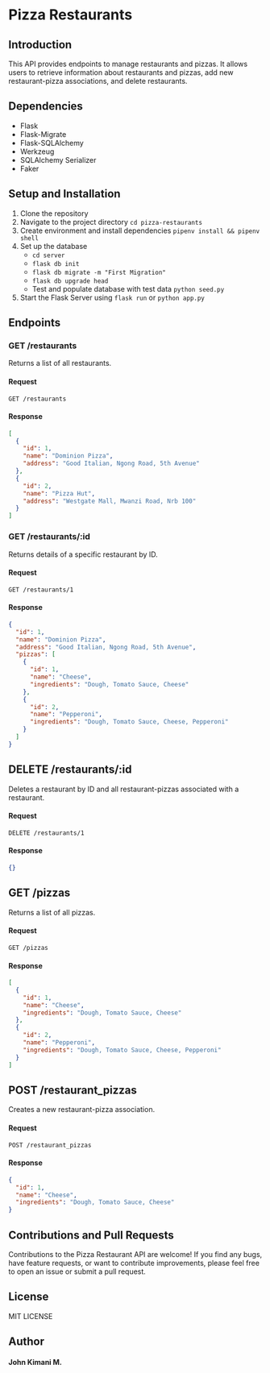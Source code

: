 # Pizza Restaurants
## Introduction
This API provides endpoints to manage restaurants and pizzas. It allows users to retrieve information about restaurants and pizzas, add new restaurant-pizza associations, and delete restaurants.
## Dependencies
- Flask
- Flask-Migrate
- Flask-SQLAlchemy
- Werkzeug
- SQLAlchemy Serializer
- Faker
## Setup and Installation
1. Clone the repository
2. Navigate to the project directory `cd pizza-restaurants`
3. Create environment and install dependencies `pipenv install && pipenv shell`
4. Set up the database
    - `cd server`
    - `flask db init`
    - `flask db migrate -m "First Migration"`
    - `flask db upgrade head`
    - Test and populate database with test data `python seed.py`
5. Start the Flask Server using `flask run` or `python app.py`
## Endpoints
### GET /restaurants
Returns a list of all restaurants.
#### Request
`GET /restaurants`
#### Response
```json
[
  {
    "id": 1,
    "name": "Dominion Pizza",
    "address": "Good Italian, Ngong Road, 5th Avenue"
  },
  {
    "id": 2,
    "name": "Pizza Hut",
    "address": "Westgate Mall, Mwanzi Road, Nrb 100"
  }
]
```
### GET /restaurants/:id
Returns details of a specific restaurant by ID.
#### Request
`GET /restaurants/1`
#### Response
```json
{
  "id": 1,
  "name": "Dominion Pizza",
  "address": "Good Italian, Ngong Road, 5th Avenue",
  "pizzas": [
    {
      "id": 1,
      "name": "Cheese",
      "ingredients": "Dough, Tomato Sauce, Cheese"
    },
    {
      "id": 2,
      "name": "Pepperoni",
      "ingredients": "Dough, Tomato Sauce, Cheese, Pepperoni"
    }
  ]
}
```
## DELETE /restaurants/:id
Deletes a restaurant by ID and all restaurant-pizzas associated with a restaurant.
#### Request
`DELETE /restaurants/1`
#### Response
```json
{}
```
## GET /pizzas
Returns a list of all pizzas.
#### Request
`GET /pizzas`
#### Response
```json
[
  {
    "id": 1,
    "name": "Cheese",
    "ingredients": "Dough, Tomato Sauce, Cheese"
  },
  {
    "id": 2,
    "name": "Pepperoni",
    "ingredients": "Dough, Tomato Sauce, Cheese, Pepperoni"
  }
]
```
## POST /restaurant_pizzas
Creates a new restaurant-pizza association.
#### Request
`POST /restaurant_pizzas`
#### Response
```json
{
  "id": 1,
  "name": "Cheese",
  "ingredients": "Dough, Tomato Sauce, Cheese"
}
```
## Contributions and Pull Requests
Contributions to the Pizza Restaurant API are welcome! If you find any bugs, have feature requests, or want to contribute improvements, please feel free to open an issue or submit a pull request.
## License
MIT LICENSE
## Author
#### John Kimani M.